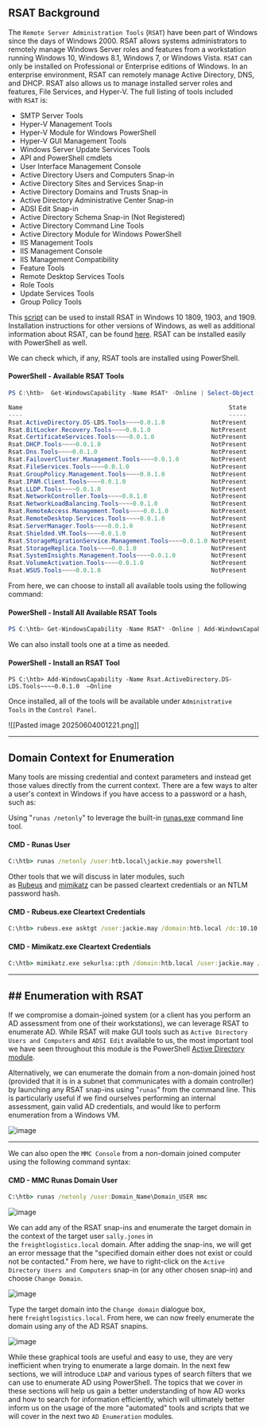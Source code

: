 ## RSAT Background

The `Remote Server Administration Tools` (`RSAT`) have been part of Windows since the days of Windows 2000. RSAT allows systems administrators to remotely manage Windows Server roles and features from a workstation running Windows 10, Windows 8.1, Windows 7, or Windows Vista. `RSAT` can only be installed on Professional or Enterprise editions of Windows. In an enterprise environment, RSAT can remotely manage Active Directory, DNS, and DHCP. RSAT also allows us to manage installed server roles and features, File Services, and Hyper-V. The full listing of tools included with `RSAT` is:

- SMTP Server Tools
- Hyper-V Management Tools
- Hyper-V Module for Windows PowerShell
- Hyper-V GUI Management Tools
- Windows Server Update Services Tools
- API and PowerShell cmdlets
- User Interface Management Console
- Active Directory Users and Computers Snap-in
- Active Directory Sites and Services Snap-in
- Active Directory Domains and Trusts Snap-in
- Active Directory Administrative Center Snap-in
- ADSI Edit Snap-in
- Active Directory Schema Snap-in (Not Registered)
- Active Directory Command Line Tools
- Active Directory Module for Windows PowerShell
- IIS Management Tools
- IIS Management Console
- IIS Management Compatibility
- Feature Tools
- Remote Desktop Services Tools
- Role Tools
- Update Services Tools
- Group Policy Tools

This [script](https://gist.github.com/dually8/558fcfa9156f59504ab36615dfc4856a) can be used to install RSAT in Windows 10 1809, 1903, and 1909. Installation instructions for other versions of Windows, as well as additional information about RSAT, can be found [here](https://support.microsoft.com/en-us/help/2693643/remote-server-administration-tools-rsat-for-windows-operating-systems). RSAT can be installed easily with PowerShell as well.

We can check which, if any, RSAT tools are installed using PowerShell.

#### PowerShell - Available RSAT Tools
```powershell
PS C:\htb>  Get-WindowsCapability -Name RSAT* -Online | Select-Object -Property Name, State

Name                                                          State
----                                                          -----
Rsat.ActiveDirectory.DS-LDS.Tools~~~~0.0.1.0             NotPresent
Rsat.BitLocker.Recovery.Tools~~~~0.0.1.0                 NotPresent
Rsat.CertificateServices.Tools~~~~0.0.1.0                NotPresent
Rsat.DHCP.Tools~~~~0.0.1.0                               NotPresent
Rsat.Dns.Tools~~~~0.0.1.0                                NotPresent
Rsat.FailoverCluster.Management.Tools~~~~0.0.1.0         NotPresent
Rsat.FileServices.Tools~~~~0.0.1.0                       NotPresent
Rsat.GroupPolicy.Management.Tools~~~~0.0.1.0             NotPresent
Rsat.IPAM.Client.Tools~~~~0.0.1.0                        NotPresent
Rsat.LLDP.Tools~~~~0.0.1.0                               NotPresent
Rsat.NetworkController.Tools~~~~0.0.1.0                  NotPresent
Rsat.NetworkLoadBalancing.Tools~~~~0.0.1.0               NotPresent
Rsat.RemoteAccess.Management.Tools~~~~0.0.1.0            NotPresent
Rsat.RemoteDesktop.Services.Tools~~~~0.0.1.0             NotPresent
Rsat.ServerManager.Tools~~~~0.0.1.0                      NotPresent
Rsat.Shielded.VM.Tools~~~~0.0.1.0                        NotPresent
Rsat.StorageMigrationService.Management.Tools~~~~0.0.1.0 NotPresent
Rsat.StorageReplica.Tools~~~~0.0.1.0                     NotPresent
Rsat.SystemInsights.Management.Tools~~~~0.0.1.0          NotPresent
Rsat.VolumeActivation.Tools~~~~0.0.1.0                   NotPresent
Rsat.WSUS.Tools~~~~0.0.1.0                               NotPresent
```

From here, we can choose to install all available tools using the following command:
#### PowerShell - Install All Available RSAT Tools

```powershell
PS C:\htb> Get-WindowsCapability -Name RSAT* -Online | Add-WindowsCapability –Online
```

We can also install tools one at a time as needed.

#### PowerShell - Install an RSAT Tool

```powershell-session
PS C:\htb> Add-WindowsCapability -Name Rsat.ActiveDirectory.DS-LDS.Tools~~~~0.0.1.0  –Online
```

Once installed, all of the tools will be available under `Administrative Tools` in the `Control Panel`.

![[Pasted image 20250604001221.png]]

-----
## Domain Context for Enumeration

Many tools are missing credential and context parameters and instead get those values directly from the current context. There are a few ways to alter a user's context in Windows if you have access to a password or a hash, such as:

Using "`runas /netonly`" to leverage the built-in [runas.exe](https://docs.microsoft.com/en-us/previous-versions/windows/it-pro/windows-server-2012-r2-and-2012/cc771525\(v=ws.11\)) command line tool.

#### CMD - Runas User

```cmd
C:\htb> runas /netonly /user:htb.local\jackie.may powershell
```

Other tools that we will discuss in later modules, such as [Rubeus](https://github.com/GhostPack/Rubeus) and [mimikatz](https://github.com/gentilkiwi/mimikatz) can be passed cleartext credentials or an NTLM password hash.

#### CMD - Rubeus.exe Cleartext Credentials

```cmd
C:\htb> rubeus.exe asktgt /user:jackie.may /domain:htb.local /dc:10.10.110.100 /rc4:ad11e823e1638def97afa7cb08156a94
```

#### CMD - Mimikatz.exe Cleartext Credentials

```cmd
C:\htb> mimikatz.exe sekurlsa::pth /domain:htb.local /user:jackie.may /rc4:ad11e823e1638def97afa7cb08156a94
```

---

## ## Enumeration with RSAT

If we compromise a domain-joined system (or a client has you perform an AD assessment from one of their workstations), we can leverage RSAT to enumerate AD. While RSAT will make GUI tools such as `Active Directory Users and Computers` and `ADSI Edit` available to us, the most important tool we have seen throughout this module is the PowerShell [Active Directory module](https://github.com/MicrosoftDocs/windows-powershell-docs/blob/main/docset/winserver2012-ps/adcsadministration/adcsadministration.md).

Alternatively, we can enumerate the domain from a non-domain joined host (provided that it is in a subnet that communicates with a domain controller) by launching any RSAT snap-ins using "`runas`" from the command line. This is particularly useful if we find ourselves performing an internal assessment, gain valid AD credentials, and would like to perform enumeration from a Windows VM.

![image](https://academy.hackthebox.com/storage/modules/22/rsat_adsi.png)

---

We can also open the `MMC Console` from a non-domain joined computer using the following command syntax:

#### CMD - MMC Runas Domain User

```cmd
C:\htb> runas /netonly /user:Domain_Name\Domain_USER mmc
```

![image](https://academy.hackthebox.com/storage/modules/22/mmc_non_ad.png)

We can add any of the RSAT snap-ins and enumerate the target domain in the context of the target user `sally.jones` in the `freightlogistics.local` domain. After adding the snap-ins, we will get an error message that the "specified domain either does not exist or could not be contacted." From here, we have to right-click on the `Active Directory Users and Computers` snap-in (or any other chosen snap-in) and choose `Change Domain`.

![image](https://academy.hackthebox.com/storage/modules/22/mmc_change_domain.png)

Type the target domain into the `Change domain` dialogue box, here `freightlogistics.local`. From here, we can now freely enumerate the domain using any of the AD RSAT snapins.

![image](https://academy.hackthebox.com/storage/modules/22/mmc_ad_users_computers.png)

While these graphical tools are useful and easy to use, they are very inefficient when trying to enumerate a large domain. In the next few sections, we will introduce `LDAP` and various types of search filters that we can use to enumerate AD using PowerShell. The topics that we cover in these sections will help us gain a better understanding of how AD works and how to search for information efficiently, which will ultimately better inform us on the usage of the more "automated" tools and scripts that we will cover in the next two `AD Enumeration` modules.
